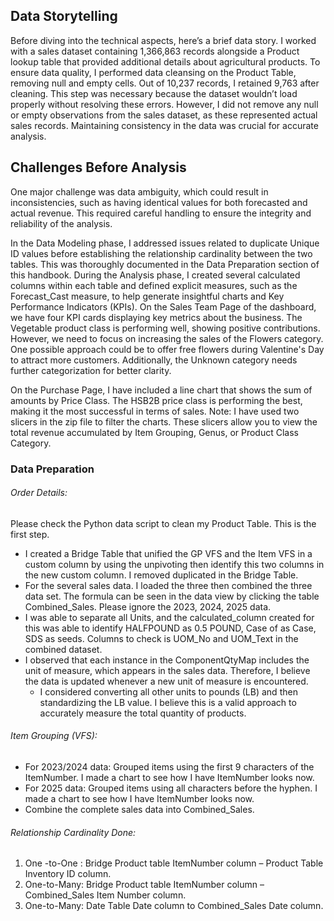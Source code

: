 ## Data Storytelling

Before diving into the technical aspects, here’s a brief data story. I worked with a sales dataset containing 1,366,863 records alongside a Product lookup table that provided additional details about agricultural products. To ensure data quality, I performed data cleansing on the Product Table, removing null and empty cells. Out of 10,237 records, I retained 9,763 after cleaning. This step was necessary because the dataset 
wouldn’t load properly without resolving these errors. However, I did not remove any null or empty observations from the sales dataset, as these represented actual sales records. Maintaining consistency in the data was crucial for accurate analysis.
## Challenges Before Analysis
One major challenge was data ambiguity, which could result in inconsistencies, such as having identical values for both forecasted and actual revenue. This required careful handling to ensure the integrity and reliability of the analysis.

In the Data Modeling phase, I addressed issues related to duplicate Unique ID values before establishing the relationship cardinality between the two tables. This was thoroughly documented in the Data Preparation section of this handbook. During the Analysis phase, I created several calculated columns within each table and defined explicit measures, such as the Forecast_Cast measure, to help generate insightful 
charts and Key Performance Indicators (KPIs). On the Sales Team Page of the dashboard, we have four KPI cards displaying key metrics about the business. The Vegetable product class is performing well, showing positive contributions. However, we need to focus on increasing the sales of the Flowers category. One possible approach could be to offer free flowers during Valentine's Day to attract more customers. Additionally, the Unknown category needs further categorization for better clarity.

On the Purchase Page, I have included a line chart that shows the sum of amounts by Price Class. The HSB2B price class is performing the best, making it the most successful in terms of sales.
Note: I have used two slicers in the zip file to filter the charts. These slicers allow you to view the total revenue accumulated by Item Grouping, Genus, or Product Class Category.

### Data Preparation
###### Order Details:
  Please check the Python data script to clean my Product Table. This is the first step.
   - I created a Bridge Table that unified the GP VFS and the Item VFS in a custom column by using the unpivoting then identify this two columns in the new custom column. I removed duplicated in the Bridge Table.
   - For the several sales data. I loaded the three then combined the three data set. The formula can be seen in the data view by clicking the table Combined_Sales. Please ignore the 2023, 2024, 2025 data.
   - I was able to separate all Units, and the calculated_column created for this was able to identify HALFPOUND as 0.5 POUND, Case of as Case, SDS as seeds. Columns to check is UOM_No and UOM_Text in the combined dataset. 
   - I observed that each instance in the ComponentQtyMap includes the unit of measure, which appears in the sales data. Therefore, I believe the data is updated whenever a new unit of measure is encountered.
       - I considered converting all other units to pounds (LB) and then standardizing the LB value. I believe this is a valid approach to accurately measure the total quantity of products.
###### Item Grouping (VFS):
   - For 2023/2024 data: Grouped items using the first 9 characters of the ItemNumber. I made a chart to see how I have ItemNumber looks now.
   - For 2025 data: Grouped items using all characters before the hyphen. I made a chart to see how I have ItemNumber looks now.
   - Combine the complete sales data into Combined_Sales.
###### Relationship Cardinality Done:
1. One -to-One : Bridge Product table ItemNumber column – Product Table Inventory ID column.
2. One-to-Many: Bridge Product table ItemNumber column – Combined_Sales Item Number column.
3. One-to-Many: Date Table Date column to Combined_Sales Date column.

